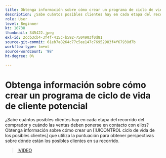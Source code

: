 ```yaml
---
title: Obtenga información sobre cómo crear un programa de ciclo de vida de cliente potencial
description: ¿Sabe cuántos posibles clientes hay en cada etapa del recorrido del comprador y cuándo las ventas deben ponerse en contacto con ellos? Obtenga información sobre cómo crear un [!UICONTROL ciclo de vida de los posibles clientes] que utiliza la puntuación para obtener perspectivas sobre dónde están los posibles clientes en su recorrido.
role: User
level: Beginner
kt: 10738
thumbnail: 345422.jpeg
exl-id: 2ccb3cb4-3f4f-415c-b592-7504903f0d81
source-git-commit: 61eb7a8264c77c5ee147c76952983f4f67938d7b
workflow-type: tm+mt
source-wordcount: '98'
ht-degree: 0%

---
```


# Obtenga información sobre cómo crear un programa de ciclo de vida de cliente potencial

¿Sabe cuántos posibles clientes hay en cada etapa del recorrido del comprador y cuándo las ventas deben ponerse en contacto con ellos? Obtenga información sobre cómo crear un [!UICONTROL ciclo de vida de los posibles clientes] que utiliza la puntuación para obtener perspectivas sobre dónde están los posibles clientes en su recorrido.

>[!VIDEO](https://video.tv.adobe.com/v/345422/?quality=12&learn=on)

